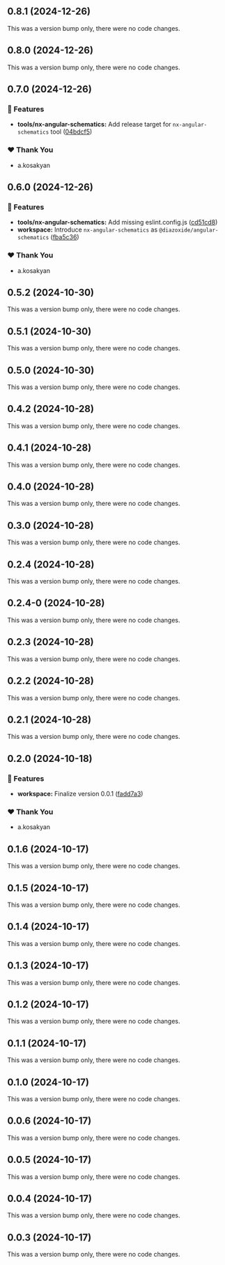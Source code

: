 ## 0.8.1 (2024-12-26)

This was a version bump only, there were no code changes.

## 0.8.0 (2024-12-26)

This was a version bump only, there were no code changes.

## 0.7.0 (2024-12-26)

### 🚀 Features

- **tools/nx-angular-schematics:** Add release target for `nx-angular-schematics` tool ([04bdcf5](https://github.com/diazoxide/nx/commit/04bdcf5))

### ❤️  Thank You

- a.kosakyan

## 0.6.0 (2024-12-26)

### 🚀 Features

- **tools/nx-angular-schematics:** Add missing eslint.config.js ([cd51cd8](https://github.com/diazoxide/nx/commit/cd51cd8))
- **workspace:** Introduce `nx-angular-schematics` as `@diazoxide/angular-schematics` ([fba5c36](https://github.com/diazoxide/nx/commit/fba5c36))

### ❤️  Thank You

- a.kosakyan

## 0.5.2 (2024-10-30)

This was a version bump only, there were no code changes.

## 0.5.1 (2024-10-30)

This was a version bump only, there were no code changes.

## 0.5.0 (2024-10-30)

This was a version bump only, there were no code changes.

## 0.4.2 (2024-10-28)

This was a version bump only, there were no code changes.

## 0.4.1 (2024-10-28)

This was a version bump only, there were no code changes.

## 0.4.0 (2024-10-28)

This was a version bump only, there were no code changes.

## 0.3.0 (2024-10-28)

This was a version bump only, there were no code changes.

## 0.2.4 (2024-10-28)

This was a version bump only, there were no code changes.

## 0.2.4-0 (2024-10-28)

This was a version bump only, there were no code changes.

## 0.2.3 (2024-10-28)

This was a version bump only, there were no code changes.

## 0.2.2 (2024-10-28)

This was a version bump only, there were no code changes.

## 0.2.1 (2024-10-28)

This was a version bump only, there were no code changes.

## 0.2.0 (2024-10-18)

### 🚀 Features

- **workspace:** Finalize version 0.0.1 ([fadd7a3](https://github.com/diazoxide/nx/commit/fadd7a3))

### ❤️  Thank You

- a.kosakyan

## 0.1.6 (2024-10-17)

This was a version bump only, there were no code changes.

## 0.1.5 (2024-10-17)

This was a version bump only, there were no code changes.

## 0.1.4 (2024-10-17)

This was a version bump only, there were no code changes.

## 0.1.3 (2024-10-17)

This was a version bump only, there were no code changes.

## 0.1.2 (2024-10-17)

This was a version bump only, there were no code changes.

## 0.1.1 (2024-10-17)

This was a version bump only, there were no code changes.

## 0.1.0 (2024-10-17)

This was a version bump only, there were no code changes.

## 0.0.6 (2024-10-17)

This was a version bump only, there were no code changes.

## 0.0.5 (2024-10-17)

This was a version bump only, there were no code changes.

## 0.0.4 (2024-10-17)

This was a version bump only, there were no code changes.

## 0.0.3 (2024-10-17)

This was a version bump only, there were no code changes.